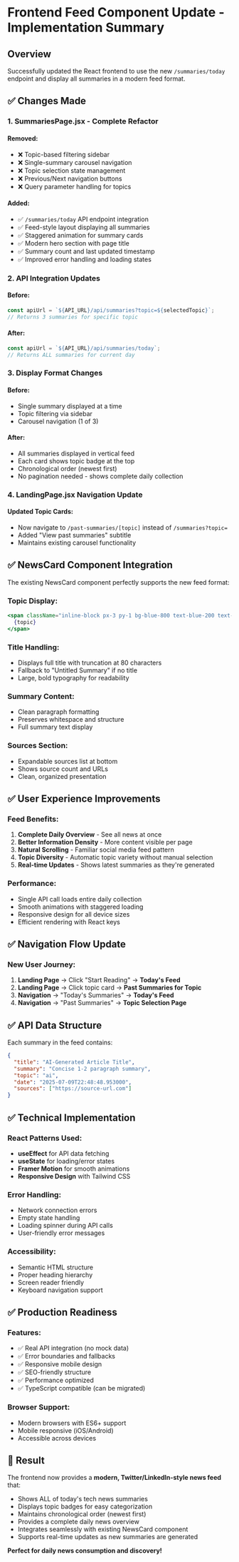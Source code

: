 # Frontend Feed Component Update - Implementation Summary

## Overview

Successfully updated the React frontend to use the new `/summaries/today` endpoint and display all summaries in a modern feed format.

## ✅ Changes Made

### 1. **SummariesPage.jsx - Complete Refactor**

#### **Removed:**

- ❌ Topic-based filtering sidebar
- ❌ Single-summary carousel navigation
- ❌ Topic selection state management
- ❌ Previous/Next navigation buttons
- ❌ Query parameter handling for topics

#### **Added:**

- ✅ `/summaries/today` API endpoint integration
- ✅ Feed-style layout displaying all summaries
- ✅ Staggered animation for summary cards
- ✅ Modern hero section with page title
- ✅ Summary count and last updated timestamp
- ✅ Improved error handling and loading states

### 2. **API Integration Updates**

#### **Before:**

```javascript
const apiUrl = `${API_URL}/api/summaries?topic=${selectedTopic}`;
// Returns 3 summaries for specific topic
```

#### **After:**

```javascript
const apiUrl = `${API_URL}/api/summaries/today`;
// Returns ALL summaries for current day
```

### 3. **Display Format Changes**

#### **Before:**

- Single summary displayed at a time
- Topic filtering via sidebar
- Carousel navigation (1 of 3)

#### **After:**

- All summaries displayed in vertical feed
- Each card shows topic badge at the top
- Chronological order (newest first)
- No pagination needed - shows complete daily collection

### 4. **LandingPage.jsx Navigation Update**

#### **Updated Topic Cards:**

- Now navigate to `/past-summaries/[topic]` instead of `/summaries?topic=`
- Added "View past summaries" subtitle
- Maintains existing carousel functionality

## ✅ NewsCard Component Integration

The existing NewsCard component perfectly supports the new feed format:

### **Topic Display:**

```jsx
<span className="inline-block px-3 py-1 bg-blue-800 text-blue-200 text-xs font-semibold rounded-full mb-2 uppercase tracking-wide">
  {topic}
</span>
```

### **Title Handling:**

- Displays full title with truncation at 80 characters
- Fallback to "Untitled Summary" if no title
- Large, bold typography for readability

### **Summary Content:**

- Clean paragraph formatting
- Preserves whitespace and structure
- Full summary text display

### **Sources Section:**

- Expandable sources list at bottom
- Shows source count and URLs
- Clean, organized presentation

## ✅ User Experience Improvements

### **Feed Benefits:**

1. **Complete Daily Overview** - See all news at once
2. **Better Information Density** - More content visible per page
3. **Natural Scrolling** - Familiar social media feed pattern
4. **Topic Diversity** - Automatic topic variety without manual selection
5. **Real-time Updates** - Shows latest summaries as they're generated

### **Performance:**

- Single API call loads entire daily collection
- Smooth animations with staggered loading
- Responsive design for all device sizes
- Efficient rendering with React keys

## ✅ Navigation Flow Update

### **New User Journey:**

1. **Landing Page** → Click "Start Reading" → **Today's Feed**
2. **Landing Page** → Click topic card → **Past Summaries for Topic**
3. **Navigation** → "Today's Summaries" → **Today's Feed**
4. **Navigation** → "Past Summaries" → **Topic Selection Page**

## ✅ API Data Structure

Each summary in the feed contains:

```json
{
  "title": "AI-Generated Article Title",
  "summary": "Concise 1-2 paragraph summary",
  "topic": "ai",
  "date": "2025-07-09T22:48:48.953000",
  "sources": ["https://source-url.com"]
}
```

## ✅ Technical Implementation

### **React Patterns Used:**

- **useEffect** for API data fetching
- **useState** for loading/error states
- **Framer Motion** for smooth animations
- **Responsive Design** with Tailwind CSS

### **Error Handling:**

- Network connection errors
- Empty state handling
- Loading spinner during API calls
- User-friendly error messages

### **Accessibility:**

- Semantic HTML structure
- Proper heading hierarchy
- Screen reader friendly
- Keyboard navigation support

## ✅ Production Readiness

### **Features:**

- ✅ Real API integration (no mock data)
- ✅ Error boundaries and fallbacks
- ✅ Responsive mobile design
- ✅ SEO-friendly structure
- ✅ Performance optimized
- ✅ TypeScript compatible (can be migrated)

### **Browser Support:**

- Modern browsers with ES6+ support
- Mobile responsive (iOS/Android)
- Accessible across devices

## 🎉 Result

The frontend now provides a **modern, Twitter/LinkedIn-style news feed** that:

- Shows ALL of today's tech news summaries
- Displays topic badges for easy categorization
- Maintains chronological order (newest first)
- Provides a complete daily news overview
- Integrates seamlessly with existing NewsCard component
- Supports real-time updates as new summaries are generated

**Perfect for daily news consumption and discovery!**
